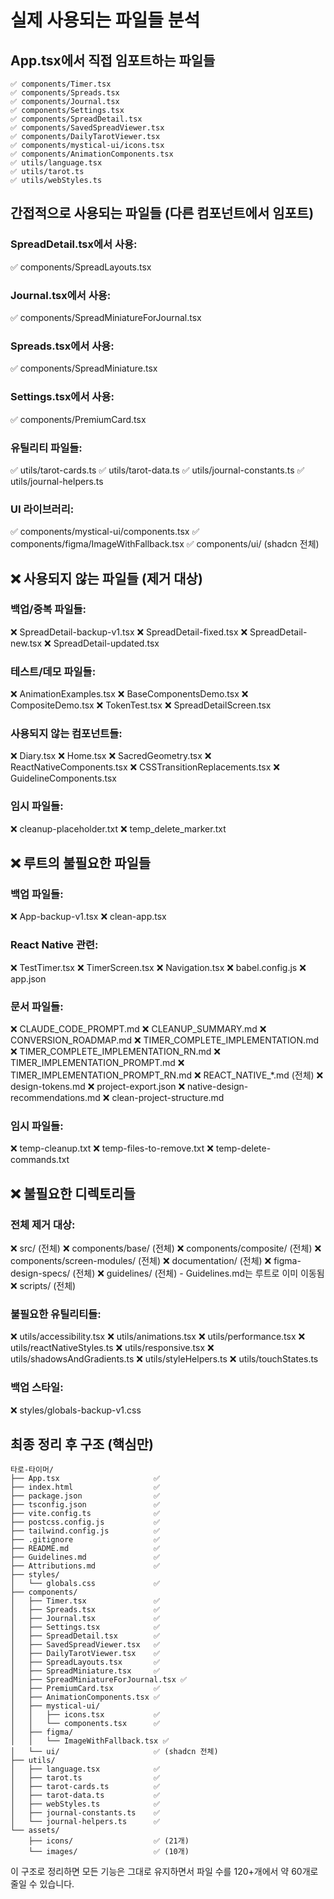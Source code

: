 # 실제 사용되는 파일들 분석

## App.tsx에서 직접 임포트하는 파일들
```
✅ components/Timer.tsx
✅ components/Spreads.tsx  
✅ components/Journal.tsx
✅ components/Settings.tsx
✅ components/SpreadDetail.tsx
✅ components/SavedSpreadViewer.tsx
✅ components/DailyTarotViewer.tsx
✅ components/mystical-ui/icons.tsx
✅ components/AnimationComponents.tsx
✅ utils/language.tsx
✅ utils/tarot.ts
✅ utils/webStyles.ts
```

## 간접적으로 사용되는 파일들 (다른 컴포넌트에서 임포트)

### SpreadDetail.tsx에서 사용:
✅ components/SpreadLayouts.tsx

### Journal.tsx에서 사용:
✅ components/SpreadMiniatureForJournal.tsx

### Spreads.tsx에서 사용:
✅ components/SpreadMiniature.tsx

### Settings.tsx에서 사용:
✅ components/PremiumCard.tsx

### 유틸리티 파일들:
✅ utils/tarot-cards.ts
✅ utils/tarot-data.ts
✅ utils/journal-constants.ts
✅ utils/journal-helpers.ts

### UI 라이브러리:
✅ components/mystical-ui/components.tsx
✅ components/figma/ImageWithFallback.tsx
✅ components/ui/ (shadcn 전체)

## ❌ 사용되지 않는 파일들 (제거 대상)

### 백업/중복 파일들:
❌ SpreadDetail-backup-v1.tsx
❌ SpreadDetail-fixed.tsx
❌ SpreadDetail-new.tsx
❌ SpreadDetail-updated.tsx

### 테스트/데모 파일들:
❌ AnimationExamples.tsx
❌ BaseComponentsDemo.tsx
❌ CompositeDemo.tsx
❌ TokenTest.tsx
❌ SpreadDetailScreen.tsx

### 사용되지 않는 컴포넌트들:
❌ Diary.tsx
❌ Home.tsx
❌ SacredGeometry.tsx
❌ ReactNativeComponents.tsx
❌ CSSTransitionReplacements.tsx
❌ GuidelineComponents.tsx

### 임시 파일들:
❌ cleanup-placeholder.txt
❌ temp_delete_marker.txt

## ❌ 루트의 불필요한 파일들

### 백업 파일들:
❌ App-backup-v1.tsx
❌ clean-app.tsx

### React Native 관련:
❌ TestTimer.tsx
❌ TimerScreen.tsx
❌ Navigation.tsx
❌ babel.config.js
❌ app.json

### 문서 파일들:
❌ CLAUDE_CODE_PROMPT.md
❌ CLEANUP_SUMMARY.md
❌ CONVERSION_ROADMAP.md
❌ TIMER_COMPLETE_IMPLEMENTATION.md
❌ TIMER_COMPLETE_IMPLEMENTATION_RN.md
❌ TIMER_IMPLEMENTATION_PROMPT.md
❌ TIMER_IMPLEMENTATION_PROMPT_RN.md
❌ REACT_NATIVE_*.md (전체)
❌ design-tokens.md
❌ project-export.json
❌ native-design-recommendations.md
❌ clean-project-structure.md

### 임시 파일들:
❌ temp-cleanup.txt
❌ temp-files-to-remove.txt
❌ temp-delete-commands.txt

## ❌ 불필요한 디렉토리들

### 전체 제거 대상:
❌ src/ (전체)
❌ components/base/ (전체)
❌ components/composite/ (전체)
❌ components/screen-modules/ (전체)
❌ documentation/ (전체)
❌ figma-design-specs/ (전체)
❌ guidelines/ (전체) - Guidelines.md는 루트로 이미 이동됨
❌ scripts/ (전체)

### 불필요한 유틸리티들:
❌ utils/accessibility.tsx
❌ utils/animations.tsx
❌ utils/performance.tsx
❌ utils/reactNativeStyles.ts
❌ utils/responsive.tsx
❌ utils/shadowsAndGradients.ts
❌ utils/styleHelpers.ts
❌ utils/touchStates.ts

### 백업 스타일:
❌ styles/globals-backup-v1.css

## 최종 정리 후 구조 (핵심만)

```
타로-타이머/
├── App.tsx                     ✅
├── index.html                  ✅
├── package.json                ✅
├── tsconfig.json               ✅
├── vite.config.ts              ✅
├── postcss.config.js           ✅
├── tailwind.config.js          ✅
├── .gitignore                  ✅
├── README.md                   ✅
├── Guidelines.md               ✅
├── Attributions.md             ✅
├── styles/
│   └── globals.css             ✅
├── components/
│   ├── Timer.tsx               ✅
│   ├── Spreads.tsx             ✅
│   ├── Journal.tsx             ✅
│   ├── Settings.tsx            ✅
│   ├── SpreadDetail.tsx        ✅
│   ├── SavedSpreadViewer.tsx   ✅
│   ├── DailyTarotViewer.tsx    ✅
│   ├── SpreadLayouts.tsx       ✅
│   ├── SpreadMiniature.tsx     ✅
│   ├── SpreadMiniatureForJournal.tsx ✅
│   ├── PremiumCard.tsx         ✅
│   ├── AnimationComponents.tsx ✅
│   ├── mystical-ui/
│   │   ├── icons.tsx           ✅
│   │   └── components.tsx      ✅
│   ├── figma/
│   │   └── ImageWithFallback.tsx ✅
│   └── ui/                     ✅ (shadcn 전체)
├── utils/
│   ├── language.tsx            ✅
│   ├── tarot.ts                ✅
│   ├── tarot-cards.ts          ✅
│   ├── tarot-data.ts           ✅
│   ├── webStyles.ts            ✅
│   ├── journal-constants.ts    ✅
│   └── journal-helpers.ts      ✅
└── assets/
    ├── icons/                  ✅ (21개)
    └── images/                 ✅ (10개)
```

이 구조로 정리하면 모든 기능은 그대로 유지하면서 파일 수를 120+개에서 약 60개로 줄일 수 있습니다.